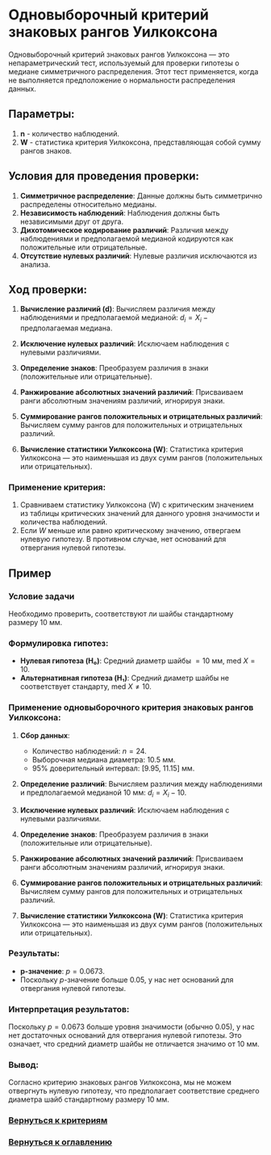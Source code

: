 # Одновыборочный критерий знаковых рангов Уилкоксона

Одновыборочный критерий знаковых рангов Уилкоксона — это непараметрический тест, используемый для проверки гипотезы о медиане симметричного распределения. Этот тест применяется, когда не выполняется предположение о нормальности распределения данных.

## Параметры:

1. **n** - количество наблюдений.
2. **W** - статистика критерия Уилкоксона, представляющая собой сумму рангов знаков.

## Условия для проведения проверки:

1. **Симметричное распределение**: Данные должны быть симметрично распределены относительно медианы.
2. **Независимость наблюдений**: Наблюдения должны быть независимыми друг от друга.
3. **Дихотомическое кодирование различий**: Различия между наблюдениями и предполагаемой медианой кодируются как положительные или отрицательные.
4. **Отсутствие нулевых различий**: Нулевые различия исключаются из анализа.

## Ход проверки:

1. **Вычисление различий (d)**:
   Вычисляем различия между наблюдениями и предполагаемой медианой: $d_i = X_i - \text{предполагаемая медиана}$.

2. **Исключение нулевых различий**:
   Исключаем наблюдения с нулевыми различиями.

3. **Определение знаков**:
   Преобразуем различия в знаки (положительные или отрицательные).

4. **Ранжирование абсолютных значений различий**:
   Присваиваем ранги абсолютным значениям различий, игнорируя знаки.

5. **Суммирование рангов положительных и отрицательных различий**:
   Вычисляем сумму рангов для положительных и отрицательных различий.

6. **Вычисление статистики Уилкоксона (W)**:
   Статистика критерия Уилкоксона — это наименьшая из двух сумм рангов (положительных или отрицательных).

### Применение критерия:

1. Сравниваем статистику Уилкоксона (W) с критическим значением из таблицы критических значений для данного уровня значимости и количества наблюдений.
2. Если $W$ меньше или равно критическому значению, отвергаем нулевую гипотезу. В противном случае, нет оснований для отвергания нулевой гипотезы.

## Пример

### Условие задачи
Необходимо проверить, соответствуют ли шайбы стандартному размеру 10 мм.

### Формулировка гипотез:
- **Нулевая гипотеза (H₀)**: Средний диаметр шайбы $= 10$ мм, $\text{med } X = 10$.
- **Альтернативная гипотеза (H₁)**: Средний диаметр шайбы не соответствует стандарту, $\text{med } X \neq 10$.

### Применение одновыборочного критерия знаковых рангов Уилкоксона:
1. **Сбор данных**:
   - Количество наблюдений: $n = 24$.
   - Выборочная медиана диаметра: 10.5 мм.
   - 95% доверительный интервал: [9.95, 11.15] мм.

2. **Определение различий**:
   Вычисляем различия между наблюдениями и предполагаемой медианой 10 мм: $d_i = X_i - 10$.

3. **Исключение нулевых различий**:
   Исключаем наблюдения с нулевыми различиями.

4. **Определение знаков**:
   Преобразуем различия в знаки (положительные или отрицательные).

5. **Ранжирование абсолютных значений различий**:
   Присваиваем ранги абсолютным значениям различий, игнорируя знаки.

6. **Суммирование рангов положительных и отрицательных различий**:
   Вычисляем сумму рангов для положительных и отрицательных различий.

7. **Вычисление статистики Уилкоксона (W)**:
   Статистика критерия Уилкоксона — это наименьшая из двух сумм рангов (положительных или отрицательных).

### Результаты:
- **p-значение**: $p = 0.0673$.
- Поскольку $p$-значение больше 0.05, у нас нет оснований для отвергания нулевой гипотезы.

### Интерпретация результатов:
Поскольку $p = 0.0673$ больше уровня значимости (обычно 0.05), у нас нет достаточных оснований для отвергания нулевой гипотезы. Это означает, что средний диаметр шайбы не отличается значимо от 10 мм.

### Вывод:
Согласно критерию знаковых рангов Уилкоксона, мы не можем отвергнуть нулевую гипотезу, что предполагает соответствие среднего диаметра шайб стандартному размеру 10 мм.

### [Вернуться к критериям](../Navigation_criteria.md)

### [Вернуться к оглавлению](../../README.md)